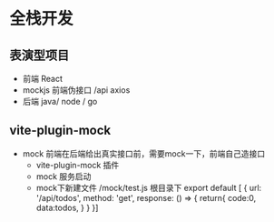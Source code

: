 # 全栈开发

## 表演型项目
  - 前端 React 
  - mockjs 前端伪接口
    /api axios
  - 后端 java/ node / go

## vite-plugin-mock
  - mock
    前端在后端给出真实接口前，需要mock一下，前端自己造接口
    - vite-plugin-mock 插件
    - mock 服务启动
    - mock下新建文件 /mock/test.js 根目录下
        export default [
        {
            url: '/api/todos',
            method: 'get',
            response: () => {
                return{
                    code:0,
                    data:todos,
                }
            }
        }]